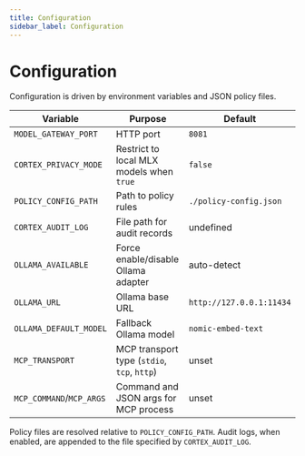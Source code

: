```yaml
---
title: Configuration
sidebar_label: Configuration
---
```


# Configuration

Configuration is driven by environment variables and JSON policy files.

| Variable | Purpose | Default |
| --- | --- | --- |
| `MODEL_GATEWAY_PORT` | HTTP port | `8081` |
| `CORTEX_PRIVACY_MODE` | Restrict to local MLX models when `true` | `false` |
| `POLICY_CONFIG_PATH` | Path to policy rules | `./policy-config.json` |
| `CORTEX_AUDIT_LOG` | File path for audit records | undefined |
| `OLLAMA_AVAILABLE` | Force enable/disable Ollama adapter | auto-detect |
| `OLLAMA_URL` | Ollama base URL | `http://127.0.0.1:11434` |
| `OLLAMA_DEFAULT_MODEL` | Fallback Ollama model | `nomic-embed-text` |
| `MCP_TRANSPORT` | MCP transport type (`stdio`, `tcp`, `http`) | unset |
| `MCP_COMMAND`/`MCP_ARGS` | Command and JSON args for MCP process | unset |

Policy files are resolved relative to `POLICY_CONFIG_PATH`. Audit logs, when enabled, are appended to the file specified by `CORTEX_AUDIT_LOG`.
